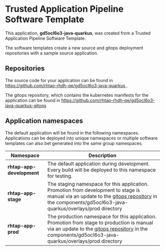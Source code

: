 # Trusted Application Pipeline Software Template

This application, **gd5ocl6o3-java-quarkus**, was created from a Trusted Application Pipeline Software Template.

The software templates create a new source and gitops deployment repositories with a sample source application. 

## Repositories

The source code for your application can be found in [https://github.com/rhtap-rhdh-qe/gd5ocl6o3-java-quarkus ](https://github.com/rhtap-rhdh-qe/gd5ocl6o3-java-quarkus ).
 
The gitops repository, which contains the kubernetes manifests for the application can be found in 
[https://github.com/rhtap-rhdh-qe/gd5ocl6o3-java-quarkus-gitops ](https://github.com/rhtap-rhdh-qe/gd5ocl6o3-java-quarkus-gitops ) 

## Application namespaces 

The default application will be found in the following namespaces. Applications can be deployed into unique namespaces or multiple software templates can also bet generated into the same group namespaces.  

|  Namespace   |  Description   |  
| -------- | -------- |   
| **rhtap-app-development** | The default application during development. Every build will be deployed to this namespace for testing. | 
| **rhtap-app-stage** | The staging namespace for this application. Promotion from development to stage is manual via an update to the [gitops repository](https://github.com/rhtap-rhdh-qe/gd5ocl6o3-java-quarkus-gitops ) in the components/gd5ocl6o3-java-quarkus/overlays/prod directory |  
| **rhtap-app-prod** | The production namespace for this application. Promotion from stage to production is manual via an update to the [gitops repository](https://github.com/rhtap-rhdh-qe/gd5ocl6o3-java-quarkus-gitops ) in the components/gd5ocl6o3-java-quarkus/overlays/prod directory | 
